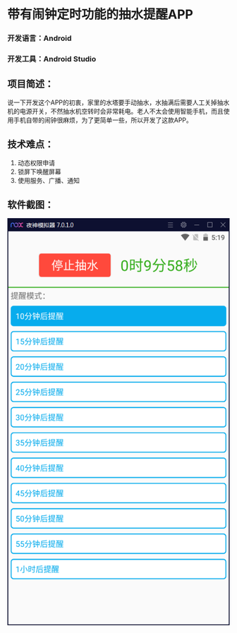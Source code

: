 # 带有闹钟定时功能的抽水提醒APP
### 开发语言：Android
### 开发工具：Android Studio
## 项目简述：
说一下开发这个APP的初衷，家里的水塔要手动抽水，水抽满后需要人工关掉抽水机的电源开关，不然抽水机空转时会非常耗电。老人不太会使用智能手机，而且使用手机自带的闹钟很麻烦，为了更简单一些，所以开发了这款APP。
## 技术难点：
1. 动态权限申请
2. 锁屏下唤醒屏幕
3. 使用服务、广播、通知
## 软件截图：
![1.png](readme/1.png)